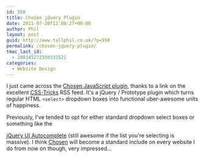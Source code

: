 ```yaml
---
id: 550
title: Chosen jQuery Plugin
date: 2011-07-28T12:08:27+00:00
author: Phil
layout: post
guid: http://www.tallphil.co.uk/?p=550
permalink: /chosen-jquery-plugin/
tmac_last_id:
  - 280345272356331521
categories:
  - Website Design
---
```

I just came across the [Chosen JavaScript plugin](http://harvesthq.github.com/chosen/), thanks to a link on the excellent [CSS-Tricks](http://css-tricks.com/) RSS feed. It's a jQuery / Prototype plugin which turns regular HTML `<select>` dropdown boxes into functional uber-awesome units of happiness.

Previously, I've tended to opt for either standard dropdown select boxes or something like the 

[jQuery UI Autocomplete](http://jqueryui.com/demos/autocomplete/) (still awesome if the list you're selecting is massive). I think [Chosen](http://harvesthq.github.com/chosen/) will become a standard include on every website I do from now on though, very impressed&#8230;